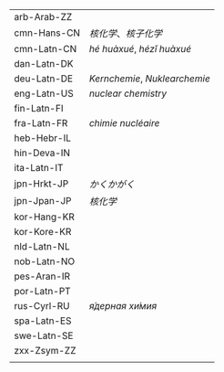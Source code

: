 | | |
|-|-|
| arb-Arab-ZZ |  |
| cmn-Hans-CN | _核化学_、_核子化学_ |
| cmn-Latn-CN | _hé huàxué_, _hézǐ huàxué_ |
| dan-Latn-DK |  |
| deu-Latn-DE | _Kernchemie_, _Nuklearchemie_ |
| eng-Latn-US | _nuclear chemistry_ |
| fin-Latn-FI |  |
| fra-Latn-FR | _chimie nucléaire_ |
| heb-Hebr-IL |  |
| hin-Deva-IN |  |
| ita-Latn-IT |  |
| jpn-Hrkt-JP | _かくかがく_ |
| jpn-Jpan-JP | _核化学_ |
| kor-Hang-KR |  |
| kor-Kore-KR |  |
| nld-Latn-NL |  |
| nob-Latn-NO |  |
| pes-Aran-IR |  |
| por-Latn-PT |  |
| rus-Cyrl-RU | _я́дерная хи́мия_ |
| spa-Latn-ES |  |
| swe-Latn-SE |  |
| zxx-Zsym-ZZ |  |
|  |  |